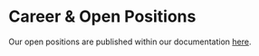 # Career & Open Positions

Our open positions are published within our documentation [here](https://docs.airbyte.io/career-and-open-positions). 

